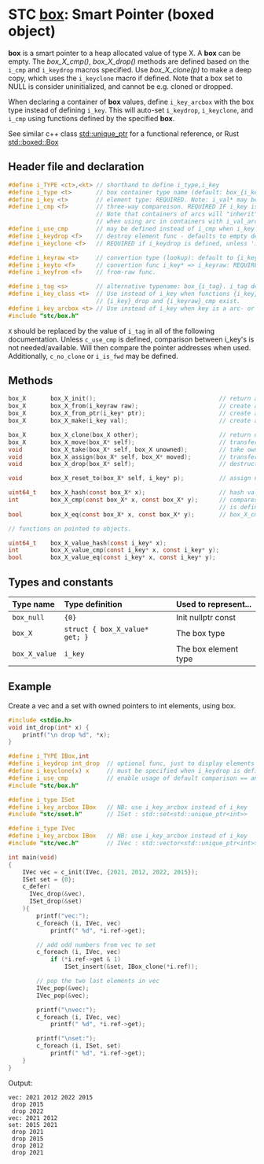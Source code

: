# STC [box](../include/stc/box.h): Smart Pointer (boxed object)

**box** is a smart pointer to a heap allocated value of type X. A **box** can
be empty. The *box_X_cmp()*, *box_X_drop()* methods are defined based on the `i_cmp`
and `i_keydrop` macros specified. Use *box_X_clone(p)* to make a deep copy, which uses the
`i_keyclone` macro if defined. Note that a box set to NULL is consider uninitialized, and
cannot be e.g. cloned or dropped.

When declaring a container of **box** values, define `i_key_arcbox` with the
box type instead of defining `i_key`. This will auto-set `i_keydrop`, `i_keyclone`, and `i_cmp` using
functions defined by the specified **box**.

See similar c++ class [std::unique_ptr](https://en.cppreference.com/w/cpp/memory/unique_ptr) for a functional reference, or Rust [std::boxed::Box](https://doc.rust-lang.org/std/boxed/struct.Box.html)

## Header file and declaration

```c
#define i_TYPE <ct>,<kt> // shorthand to define i_type,i_key
#define i_type <t>       // box container type name (default: box_{i_key})
#define i_key <t>        // element type: REQUIRED. Note: i_val* may be specified instead of i_key*.
#define i_cmp <f>        // three-way compareison. REQUIRED IF i_key is a non-integral type
                         // Note that containers of arcs will "inherit" i_cmp
                         // when using arc in containers with i_val_arcbox MyArc - ie. the i_type.
#define i_use_cmp        // may be defined instead of i_cmp when i_key is an integral/native-type.
#define i_keydrop <f>    // destroy element func - defaults to empty destruct
#define i_keyclone <f>   // REQUIRED if i_keydrop is defined, unless 'i_opt c_no_clone' is defined.

#define i_keyraw <t>     // convertion type (lookup): default to {i_key}
#define i_keyto <f>      // convertion func i_key* => i_keyraw: REQUIRED IF i_keyraw defined.
#define i_keyfrom <f>    // from-raw func.

#define i_tag <s>        // alternative typename: box_{i_tag}. i_tag defaults to i_key
#define i_key_class <t>  // Use instead of i_key when functions {i_key}_clone,
                         // {i_key}_drop and {i_keyraw}_cmp exist.
#define i_key_arcbox <t> // Use instead of i_key when key is a arc- or a box-type.
#include "stc/box.h"
```
`X` should be replaced by the value of `i_tag` in all of the following documentation.
Unless `c_use_cmp` is defined, comparison between i_key's is not needed/available. Will then
compare the pointer addresses when used. Additionally, `c_no_clone` or `i_is_fwd` may be defined.

## Methods
```c
box_X       box_X_init();                                   // return an empty box
box_X       box_X_from(i_keyraw raw);                       // create a box from raw type. Avail if i_keyraw user defined.
box_X       box_X_from_ptr(i_key* ptr);                     // create a box from a pointer. Takes ownership of ptr.
box_X       box_X_make(i_key val);                          // create a box from unowned val object.

box_X       box_X_clone(box_X other);                       // return deep copied clone
box_X       box_X_move(box_X* self);                        // transfer ownership to receiving box returned. self becomes NULL.
void        box_X_take(box_X* self, box_X unowned);         // take ownership of unowned box object.
void        box_X_assign(box_X* self, box_X* moved);        // transfer ownership from moved to self; moved becomes NULL.
void        box_X_drop(box_X* self);                        // destruct the contained object and free its heap memory.

void        box_X_reset_to(box_X* self, i_key* p);          // assign new box from ptr. Takes ownership of p.

uint64_t    box_X_hash(const box_X* x);                     // hash value
int         box_X_cmp(const box_X* x, const box_X* y);      // compares pointer addresses if no `i_cmp` is specified.
                                                            // is defined. Otherwise uses 'i_cmp' or default cmp.
bool        box_X_eq(const box_X* x, const box_X* y);       // box_X_cmp() == 0

// functions on pointed to objects.

uint64_t    box_X_value_hash(const i_key* x);
int         box_X_value_cmp(const i_key* x, const i_key* y);
bool        box_X_value_eq(const i_key* x, const i_key* y);
```

## Types and constants

| Type name         | Type definition                 | Used to represent...     |
|:------------------|:--------------------------------|:-----------------------|
| `box_null`        | `{0}`                           | Init nullptr const     |
| `box_X`           | `struct { box_X_value* get; }`  | The box type           |
| `box_X_value`     | `i_key`                         | The box element type   |

## Example
Create a vec and a set with owned pointers to int elements, using box.
```c
#include <stdio.h>
void int_drop(int* x) {
    printf("\n drop %d", *x);
}

#define i_TYPE IBox,int
#define i_keydrop int_drop  // optional func, just to display elements destroyed
#define i_keyclone(x) x     // must be specified when i_keydrop is defined.
#define i_use_cmp           // enable usage of default comparison == and < operators
#include "stc/box.h"

#define i_type ISet
#define i_key_arcbox IBox   // NB: use i_key_arcbox instead of i_key
#include "stc/sset.h"       // ISet : std::set<std::unique_ptr<int>>

#define i_type IVec
#define i_key_arcbox IBox   // NB: use i_key_arcbox instead of i_key
#include "stc/vec.h"        // IVec : std::vector<std::unique_ptr<int>>

int main(void)
{
    IVec vec = c_init(IVec, {2021, 2012, 2022, 2015});
    ISet set = {0};
    c_defer(
      IVec_drop(&vec),
      ISet_drop(&set)
    ){
        printf("vec:");
        c_foreach (i, IVec, vec)
            printf(" %d", *i.ref->get);

        // add odd numbers from vec to set
        c_foreach (i, IVec, vec)
            if (*i.ref->get & 1)
                ISet_insert(&set, IBox_clone(*i.ref));

        // pop the two last elements in vec
        IVec_pop(&vec);
        IVec_pop(&vec);

        printf("\nvec:");
        c_foreach (i, IVec, vec)
            printf(" %d", *i.ref->get);

        printf("\nset:");
        c_foreach (i, ISet, set)
            printf(" %d", *i.ref->get);
    }
}
```
Output:
```
vec: 2021 2012 2022 2015
 drop 2015
 drop 2022
vec: 2021 2012
set: 2015 2021
 drop 2021
 drop 2015
 drop 2012
 drop 2021
```
